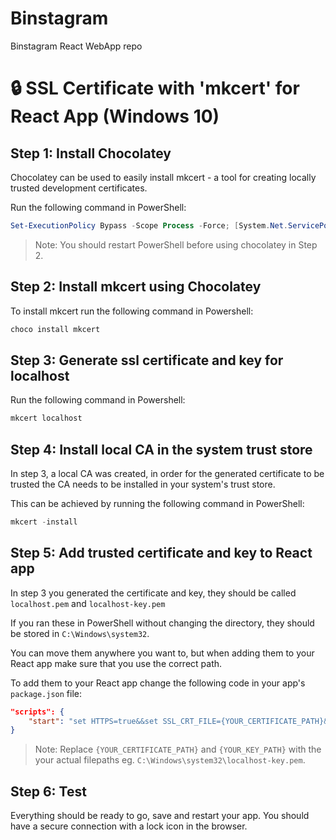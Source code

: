 # Binstagram
Binstagram React WebApp repo

# 🔒 SSL Certificate with 'mkcert' for React App (Windows 10) 

## Step 1: Install Chocolatey

Chocolatey can be used to easily install mkcert - a tool for creating locally trusted development certificates.

Run the following command in PowerShell:
```powershell
Set-ExecutionPolicy Bypass -Scope Process -Force; [System.Net.ServicePointManager]::SecurityProtocol = [System.Net.ServicePointManager]::SecurityProtocol -bor 3072; iex ((New-Object System.Net.WebClient).DownloadString('https://community.chocolatey.org/install.ps1'))
```
> Note: You should restart PowerShell before using chocolatey in Step 2.

## Step 2: Install mkcert using Chocolatey

To install mkcert run the following command in Powershell:
```powershell
choco install mkcert
```

## Step 3: Generate ssl certificate and key for localhost

Run the following command in Powershell:
```powershell
mkcert localhost
```

## Step 4: Install local CA in the system trust store

In step 3, a local CA was created, in order for the generated certificate to be trusted the CA needs to be installed in your system's trust store.

This can be achieved by running the following command in PowerShell:
```powershell
mkcert -install
```

## Step 5: Add trusted certificate and key to React app

In step 3 you generated the certificate and key, they should be called `localhost.pem` and `localhost-key.pem`

If you ran these in PowerShell without changing the directory, they should be stored in `C:\Windows\system32`.

You can move them anywhere you want to, but when adding them to your React app make sure that you use the correct path.

To add them to your React app change the following code in your app's `package.json` file:
```json
"scripts": {
    "start": "set HTTPS=true&&set SSL_CRT_FILE={YOUR_CERTIFICATE_PATH}&&set SSL_KEY_FILE={YOUR_KEY_PATH}&&react-scripts start",
}
```
> Note: Replace `{YOUR_CERTIFICATE_PATH}` and `{YOUR_KEY_PATH}` with the your actual filepaths eg. `C:\Windows\system32\localhost-key.pem`.

## Step 6: Test

Everything should be ready to go, save and restart your app. You should have a secure connection with a lock icon in the browser. 
